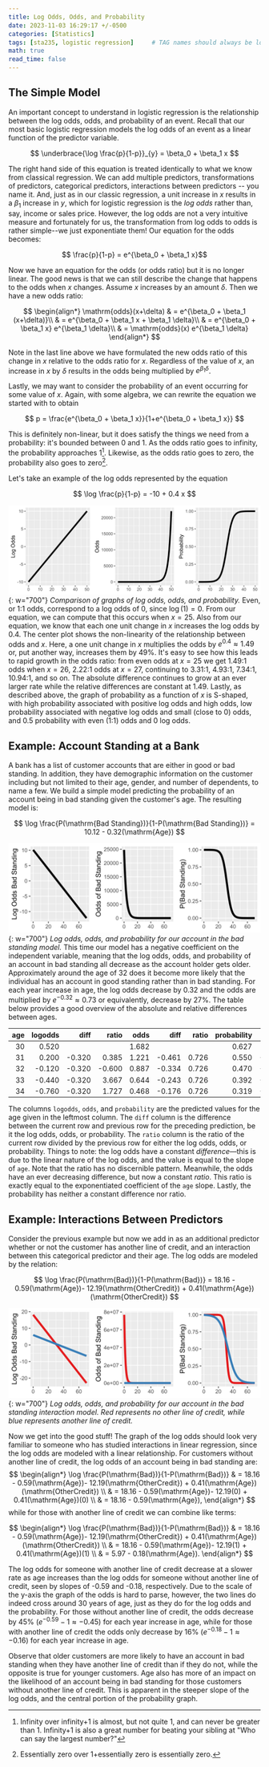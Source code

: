 ```yaml
---
title: Log Odds, Odds, and Probability
date: 2023-11-03 16:29:17 +/-0500
categories: [Statistics]
tags: [sta235, logistic regression]     # TAG names should always be lowercase
math: true
read_time: false
---
```


## The Simple Model
An important concept to understand in logistic regression is the relationship between the log odds, odds, and probability of an event. Recall that our most basic logistic regression models the log odds of an event as a linear function of the predictor variable.

$$ \underbrace{\log \frac{p}{1-p}}_{y} = \beta_0 + \beta_1 x $$

The right hand side of this equation is treated identically to what we know from classical regression. We can add multiple predictors, transformations of predictors, categorical predictors, interactions between predictors -- you name it. And, just as in our classic regression, a unit increase in $x$ results in a $\beta_1$ increase in $y$, which for logistic regression is the _log odds_ rather than, say, income or sales price. However, the log odds are not a very intuitive measure and fortunately for us, the transformation from log odds to odds is rather simple--we just exponentiate them! Our equation for the odds becomes:

$$ \frac{p}{1-p} = e^{\beta_0 + \beta_1 x}$$

Now we have an equation for the odds (or odds ratio) but it is no longer linear. The good news is that we can still describe the change that happens to the odds when $x$ changes. Assume $x$ increases by an amount $\delta$. Then we have a new odds ratio:


$$ 
\begin{align*}
\mathrm{odds}(x+\delta) & = e^{\beta_0 + \beta_1 (x+\delta)}\\
              & = e^{\beta_0 + \beta_1 x + \beta_1 \delta}\\
              & = e^{\beta_0 + \beta_1 x} e^{\beta_1 \delta}\\
              & = \mathrm{odds}(x) e^{\beta_1 \delta}
\end{align*}
$$

Note in the last line above we have formulated the new odds ratio of this change in $x$ relative to the odds ratio for $x$. Regardless of the value of $x$, an increase in $x$ by $\delta$ results in the odds being multiplied by $e^{\beta_1 \delta}$.

Lastly, we may want to consider the probability of an event occurring for some value of $x$. Again, with some algebra,  we can rewrite the equation we started with to obtain

$$ 
p = \frac{e^{\beta_0 + \beta_1 x}}{1+e^{\beta_0 + \beta_1 x}}
$$

This is definitely non-linear, but it does satisfy the things we need from a probability: it's bounded between 0 and 1. As the odds ratio goes to infinity, the probability approaches 1[^1]. Likewise, as the odds ratio goes to zero, the probability also goes to zero[^2].

Let's take an example of the log odds represented by the equation

$$ \log \frac{p}{1-p} = -10 + 0.4 x $$

![Desktop View](/assets/img/logodds_odds_prob.svg){: w="700"}
_Comparison of graphs of log odds, odds, and probability._
Even, or 1:1 odds, correspond to a log odds of 0, since $\log(1)=0$. From our equation, we can compute that this occurs when $x=25$. Also from our equation, we know that each one unit change in $x$ increases the log odds by 0.4. The center plot shows the non-linearity of the relationship between odds and $x$. Here, a one unit change in $x$ multiplies the odds by $e^{0.4}\approx 1.49$ or, put another way, increases them by 49%. It's easy to see how this leads to rapid growth in the odds ratio: from even odds at $x=25$ we get 1.49:1 odds when $x=26$, 2.22:1 odds at $x=27$, continuing to 3.31:1, 4.93:1, 7.34:1, 10.94:1, and so on. The absolute difference continues to grow at an ever larger rate while the relative differences are constant at 1.49. Lastly, as described above, the graph of probability as a function of $x$ is S-shaped, with high probability associated with positive log odds and high odds, low probability associated with negative log odds and small (close to 0) odds, and 0.5 probability with even (1:1) odds and 0 log odds.

## Example: Account Standing at a Bank
A bank has a list of customer accounts that are either in good or bad standing. In addition, they have demographic information on the customer including but not limited to their age, gender, and number of dependents, to name a few. We build a simple model predicting the probability of an account being in bad standing given the customer's age. The resulting model is:

$$ \log \frac{P(\mathrm{Bad Standing})}{1-P(\mathrm{Bad Standing})} = 10.12 - 0.32(\mathrm{Age}) $$

![Desktop View](/assets/img/banco_logodds_odds_prob.svg){: w="700"}
_Log odds, odds, and probability for our account in the bad standing model._
This time our model has a negative coefficient on the independent variable, meaning that the log odds, odds, and probability of an account in bad standing all decrease as the account holder gets older. Approximately around the age of 32 does it become more likely that the individual has an account in good standing rather than in bad standing. For each year increase in age, the log odds decrease by 0.32 and the odds are multiplied by $e^{-0.32} \approx 0.73$ or equivalently, decrease by 27%. The table below provides a good overview of the absolute and relative differences between ages. 

| age | logodds |  diff  |  ratio |  odds |  diff  | ratio | probability |  diff  | ratio |
|----:|--------:|-------:|-------:|------:|-------:|------:|------------:|-------:|------:|
| 30  |   0.520 |        |        | 1.682 |        |       |       0.627 |        |       |
| 31  |   0.200 | -0.320 |  0.385 | 1.221 | -0.461 | 0.726 |       0.550 | -0.077 | 0.877 |
| 32  |  -0.120 | -0.320 | -0.600 | 0.887 | -0.334 | 0.726 |       0.470 | -0.080 | 0.855 |
| 33  |  -0.440 | -0.320 |  3.667 | 0.644 | -0.243 | 0.726 |       0.392 | -0.078 | 0.833 |
| 34  |  -0.760 | -0.320 |  1.727 | 0.468 | -0.176 | 0.726 |       0.319 | -0.073 | 0.813 |

The columns `logodds`, `odds`, and `probability` are the predicted values for the age given in the leftmost column. The `diff` column is the difference between the current row and previous row for the preceding prediction, be it the log odds, odds, or probability. The `ratio` column is the ratio of the current row divided by the previous row for either the log odds, odds, or probability. Things to note: the log odds have a constant _difference_—this is due to the linear nature of the log odds, and the value is equal to the slope of `age`. Note that the ratio has no discernible pattern. Meanwhile, the odds have an ever decreasing difference, but now a constant _ratio_. This ratio is exactly equal to the exponentiated coefficient of the `age` slope. Lastly, the probability has neither a constant difference nor ratio.

## Example: Interactions Between Predictors
Consider the previous example but now we add in as an additional predictor whether or not the customer has another line of credit, and an interaction between this categorical predictor and their age. The log odds are modeled by the relation:

$$ \log \frac{P(\mathrm{Bad})}{1-P(\mathrm{Bad})} = 18.16 - 0.59(\mathrm{Age})- 12.19(\mathrm{OtherCredit}) + 0.41(\mathrm{Age})(\mathrm{OtherCredit}) $$


![Desktop View](/assets/img/banco_int_logodds_odds_prob.svg){: w="700"}
_Log odds, odds, and probability for our account in the bad standing interaction model. Red represents no other line of credit, while blue represents another line of credit._

Now we get into the good stuff! The graph of the log odds should look very familiar to someone who has studied interactions in linear regression, since the log odds are modeled with a linear relationship. For customers without another line of credit, the log odds of an account being in bad standing are:
$$ \begin{align*}
\log \frac{P(\mathrm{Bad})}{1-P(\mathrm{Bad})} & = 18.16 - 0.59(\mathrm{Age})- 12.19(\mathrm{OtherCredit}) + 0.41(\mathrm{Age})(\mathrm{OtherCredit}) \\
                                               & = 18.16 - 0.59(\mathrm{Age})- 12.19(0) + 0.41(\mathrm{Age})(0) \\
                                               & = 18.16 - 0.59(\mathrm{Age}), 
\end{align*}
$$
while for those with another line of credit we can combine like terms:

$$
\begin{align*}
\log \frac{P(\mathrm{Bad})}{1-P(\mathrm{Bad})} & = 18.16 - 0.59(\mathrm{Age})- 12.19(\mathrm{OtherCredit}) + 0.41(\mathrm{Age})(\mathrm{OtherCredit}) \\
                                               & = 18.16 - 0.59(\mathrm{Age})- 12.19(1) + 0.41(\mathrm{Age})(1) \\
                                               & = 5.97 - 0.18(\mathrm{Age}).
\end{align*}
$$

The log odds for someone with another line of credit decrease at a slower rate as age increases than the log odds for someone without another line of credit, seen by slopes of -0.59 and -0.18, respectively. Due to the scale of the y-axis the graph of the odds is hard to parse, however, the two lines do indeed cross around 30 years of age, just as they do for the log odds and the probability. For those without another line of credit, the odds decrease by 45% $(e^{-0.59}-1\approx-0.45)$ for each year increase in age, while for those with another line of credit the odds only decrease by 16% $(e^{-0.18}-1\approx-0.16)$ for each year increase in age. 

Observe that older customers are more likely to have an account in bad standing when they have another line of credit than if they do not, while the opposite is true for younger customers. Age also has more of an impact on the likelihood of an account being in bad standing for those customers without another line of credit. This is apparent in the steeper slope of the log odds, and the central portion of the probability graph. 

[^1]: Infinity over infinity+1 is almost, but not quite 1, and can never be greater than 1. Infinity+1 is also a great number for beating your sibling at "Who can say the largest number?"
[^2]: Essentially zero over 1+essentially zero is essentially zero.
